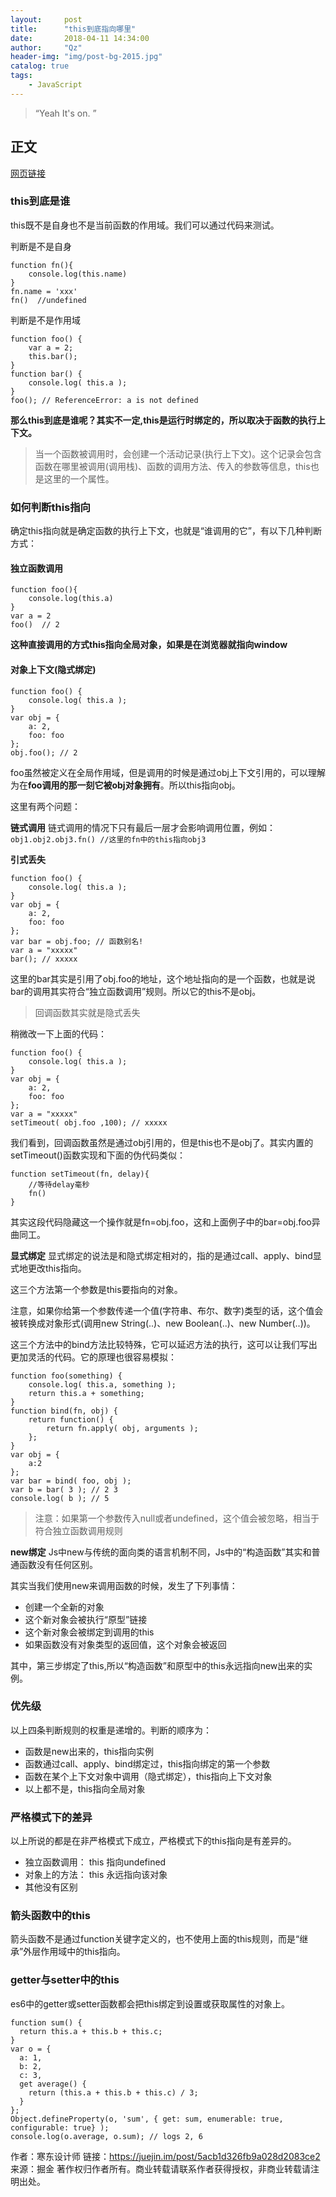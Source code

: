 ```yaml
---
layout:     post
title:      "this到底指向哪里"
date:       2018-04-11 14:34:00
author:     "Qz"
header-img: "img/post-bg-2015.jpg"
catalog: true
tags:
    - JavaScript
---
```


> “Yeah It's on. ”


## 正文
[网页链接](https://juejin.im/post/5acb1d326fb9a028d2083ce2?utm_source=gold_browser_extension)

### this到底是谁
this既不是自身也不是当前函数的作用域。我们可以通过代码来测试。

判断是不是自身
```
function fn(){
    console.log(this.name)
}
fn.name = 'xxx'
fn()  //undefined
```
判断是不是作用域
```
function foo() { 
    var a = 2;
    this.bar(); 
}
function bar() { 
    console.log( this.a );
}
foo(); // ReferenceError: a is not defined
```




**那么this到底是谁呢？其实不一定,this是运行时绑定的，所以取决于函数的执行上下文。**



>当一个函数被调用时，会创建一个活动记录(执行上下文)。这个记录会包含函数在哪里被调用(调用栈)、函数的调用方法、传入的参数等信息，this也是这里的一个属性。


### 如何判断this指向
确定this指向就是确定函数的执行上下文，也就是“谁调用的它”，有以下几种判断方式：


#### 独立函数调用
```
function foo(){
    console.log(this.a)
}
var a = 2
foo()  // 2
```

**这种直接调用的方式this指向全局对象，如果是在浏览器就指向window**

#### 对象上下文(隐式绑定)
```
function foo() { 
    console.log( this.a );
}
var obj = { 
    a: 2,
    foo: foo
};
obj.foo(); // 2
```

foo虽然被定义在全局作用域，但是调用的时候是通过obj上下文引用的，可以理解为在**foo调用的那一刻它被obj对象拥有**。所以this指向obj。



这里有两个问题：

**链式调用** 
链式调用的情况下只有最后一层才会影响调用位置，例如：
`obj1.obj2.obj3.fn() //这里的fn中的this指向obj3`



**引式丢失**
```
function foo() { 
    console.log( this.a );
}
var obj = { 
    a: 2,
    foo: foo 
};
var bar = obj.foo; // 函数别名!
var a = "xxxxx"
bar(); // xxxxx
```

这里的bar其实是引用了obj.foo的地址，这个地址指向的是一个函数，也就是说bar的调用其实符合“独立函数调用”规则。所以它的this不是obj。


>回调函数其实就是隐式丢失

  稍微改一下上面的代码：
```
function foo() { 
    console.log( this.a );
}
var obj = { 
    a: 2,
    foo: foo 
};
var a = "xxxxx"
setTimeout( obj.foo ,100); // xxxxx
```
我们看到，回调函数虽然是通过obj引用的，但是this也不是obj了。其实内置的setTimeout()函数实现和下面的伪代码类似：
```
function setTimeout(fn, delay){
    //等待delay毫秒
    fn()
}
```
其实这段代码隐藏这一个操作就是fn=obj.foo，这和上面例子中的bar=obj.foo异曲同工。



**显式绑定**
显式绑定的说法是和隐式绑定相对的，指的是通过call、apply、bind显式地更改this指向。

这三个方法第一个参数是this要指向的对象。

注意，如果你给第一个参数传递一个值(字符串、布尔、数字)类型的话，这个值会被转换成对象形式(调用new String(..)、new Boolean(..)、new Number(..))。

这三个方法中的bind方法比较特殊，它可以延迟方法的执行，这可以让我们写出更加灵活的代码。它的原理也很容易模拟：
```
function foo(something) { 
    console.log( this.a, something ); 
    return this.a + something;
}
function bind(fn, obj) {
    return function() {
        return fn.apply( obj, arguments );
    }; 
}
var obj = { 
    a:2
};
var bar = bind( foo, obj );
var b = bar( 3 ); // 2 3 
console.log( b ); // 5
```

>注意：如果第一个参数传入null或者undefined，这个值会被忽略，相当于符合独立函数调用规则



**new绑定**
Js中new与传统的面向类的语言机制不同，Js中的“构造函数”其实和普通函数没有任何区别。
  
  
其实当我们使用new来调用函数的时候，发生了下列事情：


* 创建一个全新的对象
* 这个新对象会被执行“原型”链接
* 这个新对象会被绑定到调用的this
* 如果函数没有对象类型的返回值，这个对象会被返回



其中，第三步绑定了this,所以“构造函数”和原型中的this永远指向new出来的实例。



### 优先级
以上四条判断规则的权重是递增的。判断的顺序为：


* 函数是new出来的，this指向实例
* 函数通过call、apply、bind绑定过，this指向绑定的第一个参数
* 函数在某个上下文对象中调用（隐式绑定），this指向上下文对象
* 以上都不是，this指向全局对象



### 严格模式下的差异
以上所说的都是在非严格模式下成立，严格模式下的this指向是有差异的。

* 独立函数调用： this 指向undefined
* 对象上的方法： this 永远指向该对象
* 其他没有区别

### 箭头函数中的this
箭头函数不是通过function关键字定义的，也不使用上面的this规则，而是“继承”外层作用域中的this指向。



### getter与setter中的this
es6中的getter或setter函数都会把this绑定到设置或获取属性的对象上。
```
function sum() {
  return this.a + this.b + this.c;
}
var o = {
  a: 1,
  b: 2,
  c: 3,
  get average() {
    return (this.a + this.b + this.c) / 3;
  }
};
Object.defineProperty(o, 'sum', { get: sum, enumerable: true, configurable: true} );
console.log(o.average, o.sum); // logs 2, 6
```





作者：寒东设计师
链接：https://juejin.im/post/5acb1d326fb9a028d2083ce2
来源：掘金
著作权归作者所有。商业转载请联系作者获得授权，非商业转载请注明出处。